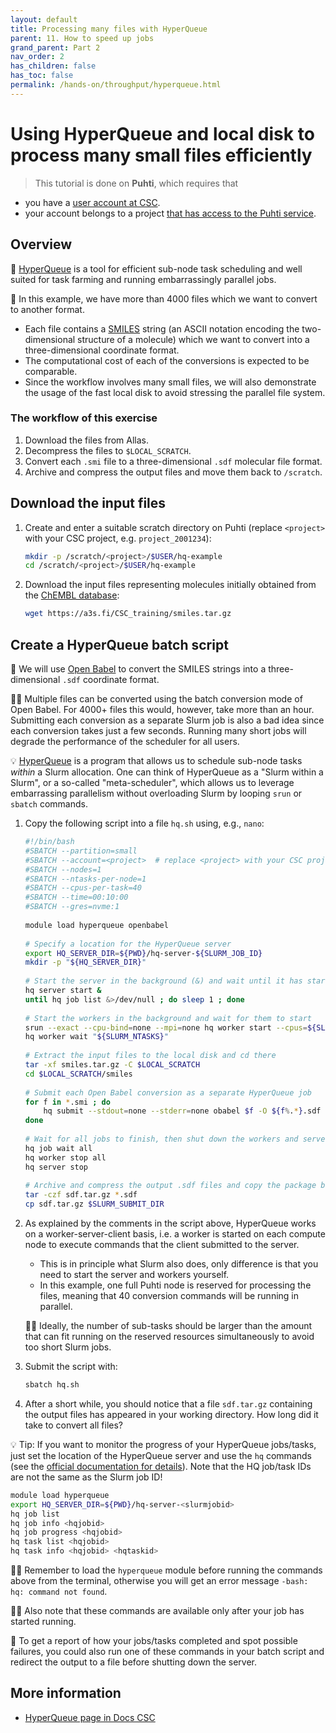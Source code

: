 ```yaml
---
layout: default
title: Processing many files with HyperQueue
parent: 11. How to speed up jobs
grand_parent: Part 2
nav_order: 2
has_children: false
has_toc: false
permalink: /hands-on/throughput/hyperqueue.html
---
```


# Using HyperQueue and local disk to process many small files efficiently

> This tutorial is done on **Puhti**, which requires that

- you have a [user account at CSC](https://docs.csc.fi/accounts/how-to-create-new-user-account/).
- your account belongs to a project [that has access to the Puhti service](https://docs.csc.fi/accounts/how-to-add-service-access-for-project/).

## Overview

💬 [HyperQueue](https://docs.csc.fi/apps/hyperqueue/) is a tool for efficient
sub-node task scheduling and well suited for task farming and running
embarrassingly parallel jobs.

💬 In this example, we have more than 4000 files which we want to convert to
another format.

- Each file contains a [SMILES](https://en.wikipedia.org/wiki/Simplified_molecular-input_line-entry_system)
  string (an ASCII notation encoding the two-dimensional structure of a
  molecule) which we want to convert into a three-dimensional coordinate
  format.
- The computational cost of each of the conversions is expected to be
  comparable.
- Since the workflow involves many small files, we will also demonstrate the
  usage of the fast local disk to avoid stressing the parallel file system.

### The workflow of this exercise

1. Download the files from Allas.
2. Decompress the files to `$LOCAL_SCRATCH`.
3. Convert each `.smi` file to a three-dimensional `.sdf` molecular file
   format.
4. Archive and compress the output files and move them back to `/scratch`.

## Download the input files

1. Create and enter a suitable scratch directory on Puhti (replace `<project>`
   with your CSC project, e.g. `project_2001234`):

   ```bash
   mkdir -p /scratch/<project>/$USER/hq-example
   cd /scratch/<project>/$USER/hq-example
   ```

2. Download the input files representing molecules initially obtained from the
   [ChEMBL database](https://chembl.gitbook.io/chembl-interface-documentation/downloads):
  
   ```bash
   wget https://a3s.fi/CSC_training/smiles.tar.gz
   ```

## Create a HyperQueue batch script

💬 We will use [Open Babel](https://docs.csc.fi/apps/openbabel/) to convert the
SMILES strings into a three-dimensional `.sdf` coordinate format.

☝🏻 Multiple files can be converted using the batch conversion mode of Open
Babel. For 4000+ files this would, however, take more than an hour.
Submitting each conversion as a separate Slurm job is also a bad idea since
each conversion takes just a few seconds. Running many short jobs will degrade
the performance of the scheduler for all users.

💡 [HyperQueue](https://docs.csc.fi/apps/hyperqueue/) is a program that allows
us to schedule sub-node tasks *within* a Slurm allocation. One can think of
HyperQueue as a "Slurm within a Slurm", or a so-called "meta-scheduler", which
allows us to leverage embarrassing parallelism without overloading Slurm by
looping `srun` or `sbatch` commands.

1. Copy the following script into a file `hq.sh` using, e.g., `nano`:

   ```bash
   #!/bin/bash
   #SBATCH --partition=small
   #SBATCH --account=<project>  # replace <project> with your CSC project, e.g. project_2001234
   #SBATCH --nodes=1
   #SBATCH --ntasks-per-node=1
   #SBATCH --cpus-per-task=40
   #SBATCH --time=00:10:00
   #SBATCH --gres=nvme:1
 
   module load hyperqueue openbabel
 
   # Specify a location for the HyperQueue server
   export HQ_SERVER_DIR=${PWD}/hq-server-${SLURM_JOB_ID}
   mkdir -p "${HQ_SERVER_DIR}"
 
   # Start the server in the background (&) and wait until it has started
   hq server start &
   until hq job list &>/dev/null ; do sleep 1 ; done
 
   # Start the workers in the background and wait for them to start
   srun --exact --cpu-bind=none --mpi=none hq worker start --cpus=${SLURM_CPUS_PER_TASK} &
   hq worker wait "${SLURM_NTASKS}"
 
   # Extract the input files to the local disk and cd there
   tar -xf smiles.tar.gz -C $LOCAL_SCRATCH
   cd $LOCAL_SCRATCH/smiles
 
   # Submit each Open Babel conversion as a separate HyperQueue job
   for f in *.smi ; do
       hq submit --stdout=none --stderr=none obabel $f -O ${f%.*}.sdf --gen3d best &
   done
 
   # Wait for all jobs to finish, then shut down the workers and server
   hq job wait all
   hq worker stop all
   hq server stop
 
   # Archive and compress the output .sdf files and copy the package back to /scratch
   tar -czf sdf.tar.gz *.sdf
   cp sdf.tar.gz $SLURM_SUBMIT_DIR
   ```

2. As explained by the comments in the script above, HyperQueue works on a
   worker-server-client basis, i.e. a worker is started on each compute node to
   execute commands that the client submitted to the server.
    - This is in principle what Slurm also does, only difference is that you
      need to start the server and workers yourself.
    - In this example, one full Puhti node is reserved for processing the
      files, meaning that 40 conversion commands will be running in parallel.

   ☝🏻 Ideally, the number of sub-tasks should be larger than the amount that
   can fit running on the reserved resources simultaneously to avoid too short
   Slurm jobs.

1. Submit the script with:

   ```bash
   sbatch hq.sh
   ```

2. After a short while, you should notice that a file `sdf.tar.gz` containing
   the output files has appeared in your working directory. How long did it
   take to convert all files?

💡 Tip: If you want to monitor the progress of your HyperQueue jobs/tasks,
just set the location of the HyperQueue server and use the `hq` commands
(see the [official documentation for details](https://it4innovations.github.io/hyperqueue/stable/jobs/jobs/)).
Note that the HQ job/task IDs are not the same as the Slurm job ID!

```bash
module load hyperqueue
export HQ_SERVER_DIR=${PWD}/hq-server-<slurmjobid>
hq job list
hq job info <hqjobid>
hq job progress <hqjobid>
hq task list <hqjobid>
hq task info <hqjobid> <hqtaskid>
```

☝🏻 Remember to load the `hyperqueue` module before running the commands
above from the terminal, otherwise you will get an error message
`-bash: hq: command not found`.

☝🏻 Also note that these commands are available only after your job has
started running.

💬 To get a report of how your jobs/tasks completed and spot possible
failures, you could also run one of these commands in your batch script and
redirect the output to a file before shutting down the server.

## More information

- [HyperQueue page in Docs CSC](https://docs.csc.fi/apps/hyperqueue/)
